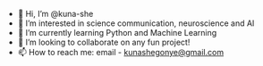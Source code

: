 - 👋 Hi, I’m @kuna-she
- 👀 I’m interested in science communication, neuroscience and AI
- 🌱 I’m currently learning Python and Machine Learning
- 💞️ I’m looking to collaborate on any fun project!
- 📫 How to reach me: email - kunashegonye@gmail.com

<!---
kuna-she/kuna-she is a ✨ special ✨ repository because its `README.md` (this file) appears on your GitHub profile.
You can click the Preview link to take a look at your changes.
--->
